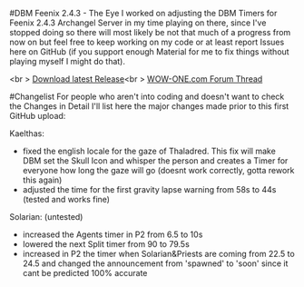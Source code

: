 #DBM Feenix 2.4.3 - The Eye
I worked on adjusting the DBM Timers for Feenix 2.4.3 Archangel Server in my time playing on there, since I've stopped doing so there will most likely be not that much of a progress from now on but feel free to keep working on my code or at least report Issues here on GitHub (if you support enough Material for me to fix things without playing myself I might do that).

<br \>
<a href="https://github.com/MOUZU/DBM-Feenix-2.4.3---The-Eye/releases">Download latest Release</a><br \>
<a href="http://www.wow-one.com/forum/topic/94594-243-dbm-adjusted-for-feenix/">WOW-ONE.com Forum Thread</a>

#Changelist
For people who aren't into coding and doesn't want to check the Changes in Detail I'll list here the major changes made prior to this first GitHub upload:

Kaelthas:
- fixed the english locale for the gaze of Thaladred. This fix will make DBM set the Skull Icon and whisper the person and creates a Timer for everyone how long the gaze will go (doesnt work correctly, gotta rework this again)
- adjusted the time for the first gravity lapse warning from 58s to 44s (tested and works fine)

Solarian: (untested)
- increased the Agents timer in P2 from 6.5 to 10s
- lowered the next Split timer from 90 to 79.5s
- increased in P2 the timer when Solarian&Priests are coming from 22.5 to 24.5 and changed the announcement from 'spawned' to 'soon' since it cant be predicted 100% accurate
